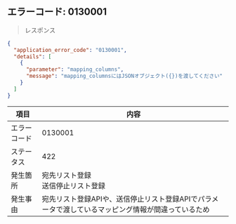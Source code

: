 ## エラーコード: 0130001

> レスポンス

```json
{
  "application_error_code": "0130001",
  "details": [
    {
      "parameter": "mapping_columns",
      "message": "mapping_columnsにはJSONオブジェクト({})を渡してください"
    }
  ]
}
```

| 項目|内容|
--- | ---
エラーコード|0130001
ステータス|422
発生箇所|宛先リスト登録<br />送信停止リスト登録
発生事由|宛先リスト登録APIや、送信停止リスト登録APIでパラメータで渡しているマッピング情報が間違っているため


